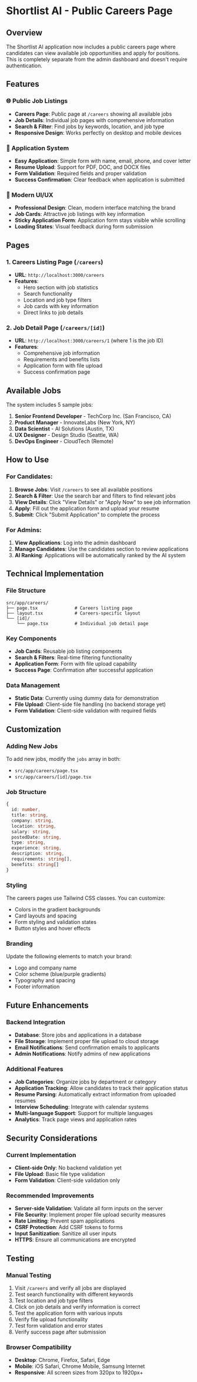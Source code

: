 # Shortlist AI - Public Careers Page

## Overview

The Shortlist AI application now includes a public careers page where candidates can view available job opportunities and apply for positions. This is completely separate from the admin dashboard and doesn't require authentication.

## Features

### 🌐 Public Job Listings
- **Careers Page**: Public page at `/careers` showing all available jobs
- **Job Details**: Individual job pages with comprehensive information
- **Search & Filter**: Find jobs by keywords, location, and job type
- **Responsive Design**: Works perfectly on desktop and mobile devices

### 📝 Application System
- **Easy Application**: Simple form with name, email, phone, and cover letter
- **Resume Upload**: Support for PDF, DOC, and DOCX files
- **Form Validation**: Required fields and proper validation
- **Success Confirmation**: Clear feedback when application is submitted

### 🎨 Modern UI/UX
- **Professional Design**: Clean, modern interface matching the brand
- **Job Cards**: Attractive job listings with key information
- **Sticky Application Form**: Application form stays visible while scrolling
- **Loading States**: Visual feedback during form submission

## Pages

### 1. Careers Listing Page (`/careers`)
- **URL**: `http://localhost:3000/careers`
- **Features**:
  - Hero section with job statistics
  - Search functionality
  - Location and job type filters
  - Job cards with key information
  - Direct links to job details

### 2. Job Detail Page (`/careers/[id]`)
- **URL**: `http://localhost:3000/careers/1` (where 1 is the job ID)
- **Features**:
  - Comprehensive job information
  - Requirements and benefits lists
  - Application form with file upload
  - Success confirmation page

## Available Jobs

The system includes 5 sample jobs:

1. **Senior Frontend Developer** - TechCorp Inc. (San Francisco, CA)
2. **Product Manager** - InnovateLabs (New York, NY)
3. **Data Scientist** - AI Solutions (Austin, TX)
4. **UX Designer** - Design Studio (Seattle, WA)
5. **DevOps Engineer** - CloudTech (Remote)

## How to Use

### For Candidates:
1. **Browse Jobs**: Visit `/careers` to see all available positions
2. **Search & Filter**: Use the search bar and filters to find relevant jobs
3. **View Details**: Click "View Details" or "Apply Now" to see job information
4. **Apply**: Fill out the application form and upload your resume
5. **Submit**: Click "Submit Application" to complete the process

### For Admins:
1. **View Applications**: Log into the admin dashboard
2. **Manage Candidates**: Use the candidates section to review applications
3. **AI Ranking**: Applications will be automatically ranked by the AI system

## Technical Implementation

### File Structure
```
src/app/careers/
├── page.tsx              # Careers listing page
├── layout.tsx            # Careers-specific layout
└── [id]/
    └── page.tsx          # Individual job detail page
```

### Key Components
- **Job Cards**: Reusable job listing components
- **Search & Filters**: Real-time filtering functionality
- **Application Form**: Form with file upload capability
- **Success Page**: Confirmation after successful application

### Data Management
- **Static Data**: Currently using dummy data for demonstration
- **File Upload**: Client-side file handling (no backend storage yet)
- **Form Validation**: Client-side validation with required fields

## Customization

### Adding New Jobs
To add new jobs, modify the `jobs` array in both:
- `src/app/careers/page.tsx`
- `src/app/careers/[id]/page.tsx`

### Job Structure
```typescript
{
  id: number,
  title: string,
  company: string,
  location: string,
  salary: string,
  postedDate: string,
  type: string,
  experience: string,
  description: string,
  requirements: string[],
  benefits: string[]
}
```

### Styling
The careers pages use Tailwind CSS classes. You can customize:
- Colors in the gradient backgrounds
- Card layouts and spacing
- Form styling and validation states
- Button styles and hover effects

### Branding
Update the following elements to match your brand:
- Logo and company name
- Color scheme (blue/purple gradients)
- Typography and spacing
- Footer information

## Future Enhancements

### Backend Integration
- **Database**: Store jobs and applications in a database
- **File Storage**: Implement proper file upload to cloud storage
- **Email Notifications**: Send confirmation emails to applicants
- **Admin Notifications**: Notify admins of new applications

### Additional Features
- **Job Categories**: Organize jobs by department or category
- **Application Tracking**: Allow candidates to track their application status
- **Resume Parsing**: Automatically extract information from uploaded resumes
- **Interview Scheduling**: Integrate with calendar systems
- **Multi-language Support**: Support for multiple languages
- **Analytics**: Track page views and application rates

## Security Considerations

### Current Implementation
- **Client-side Only**: No backend validation yet
- **File Upload**: Basic file type validation
- **Form Validation**: Client-side validation only

### Recommended Improvements
- **Server-side Validation**: Validate all form inputs on the server
- **File Security**: Implement proper file upload security measures
- **Rate Limiting**: Prevent spam applications
- **CSRF Protection**: Add CSRF tokens to forms
- **Input Sanitization**: Sanitize all user inputs
- **HTTPS**: Ensure all communications are encrypted

## Testing

### Manual Testing
1. Visit `/careers` and verify all jobs are displayed
2. Test search functionality with different keywords
3. Test location and job type filters
4. Click on job details and verify information is correct
5. Test the application form with various inputs
6. Verify file upload functionality
7. Test form validation and error states
8. Verify success page after submission

### Browser Compatibility
- **Desktop**: Chrome, Firefox, Safari, Edge
- **Mobile**: iOS Safari, Chrome Mobile, Samsung Internet
- **Responsive**: All screen sizes from 320px to 1920px+ 